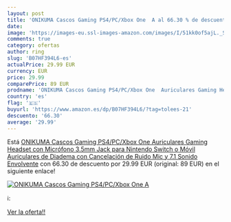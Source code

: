 ```yaml
---
layout: post
title: 'ONIKUMA Cascos Gaming PS4/PC/Xbox One  A al 66.30 % de descuento'
date: 
image: 'https://images-eu.ssl-images-amazon.com/images/I/51kk0of5ajL._SL200_.jpg'
comments: true
category: ofertas
author: ring
slug: 'B07HF394L6-es'
actualPrice: 29.99 EUR
currency: EUR
price: 29.99
comparePrice: 89 EUR
prodname: 'ONIKUMA Cascos Gaming PS4/PC/Xbox One  Auriculares Gaming Headset con Micrófono 3.5mm Jack para Nintendo Switch o Móvil  Auriculares de Diadema con Cancelación de Ruido Mic y 7.1 Sonido Envolvente'
country: 'es'
flag: '🇪🇸'
buyurl: 'https://www.amazon.es/dp/B07HF394L6/?tag=tolees-21'
descuento: '66.30'
average: '29.99'
---
```


Está [ONIKUMA Cascos Gaming PS4/PC/Xbox One  Auriculares Gaming Headset con Micrófono 3.5mm Jack para Nintendo Switch o Móvil  Auriculares de Diadema con Cancelación de Ruido Mic y 7.1 Sonido Envolvente](https://www.amazon.es/dp/B07HF394L6/?tag=tolees-21) con 66.30 de descuento por 29.99 EUR (original: 89 EUR) en el siguiente enlace!

[![ONIKUMA Cascos Gaming PS4/PC/Xbox One  A](https://images-eu.ssl-images-amazon.com/images/I/51kk0of5ajL._SL200_.jpg)](https://www.amazon.es/dp/B07HF394L6/?tag=tolees-21)

ℹ️:


[Ver la oferta!!](https://www.amazon.es/dp/B07HF394L6/?tag=tolees-21)
